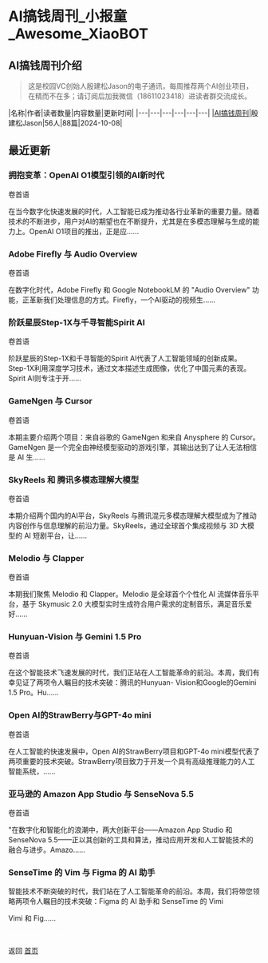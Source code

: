 # AI搞钱周刊_小报童_Awesome_XiaoBOT

## AI搞钱周刊介绍
> 这是校园VC创始人殷建松Jason的电子通讯，每周推荐两个AI创业项目，在精而不在多；请订阅后加我微信（18611023418）进读者群交流成长。  
  


|名称|作者|读者数量|内容数量|更新时间|
|---|---|---|---|---|---|
|[AI搞钱周刊](https://xiaobot.net/p/dse?refer=0b133df9-27dc-423b-8101-639049001c13)|殷建松Jason|56人|88篇|2024-10-08|

## 最近更新
### 拥抱变革：OpenAI O1模型引领的AI新时代

卷首语

在当今数字化快速发展的时代，人工智能已成为推动各行业革新的重要力量。随着技术的不断进步，用户对AI的期望也在不断提升，尤其是在多模态理解与生成的能力上。OpenAI
O1项目的推出，正是应......

### Adobe Firefly 与 Audio Overview

卷首语

在数字化时代，Adobe Firefly 和 Google NotebookLM 的 "Audio Overview"
功能，正革新我们处理信息的方式。Firefly，一个AI驱动的视频生......

### 阶跃星辰Step-1X与千寻智能Spirit AI

卷首语

阶跃星辰的Step-1X和千寻智能的Spirit
AI代表了人工智能领域的创新成果。Step-1X利用深度学习技术，通过文本描述生成图像，优化了中国元素的表现。Spirit AI则专注于开......

### GameNgen 与 Cursor

卷首语

本期主要介绍两个项目：来自谷歌的 GameNgen 和来自 Anysphere 的 Cursor。GameNgen
是一个完全由神经模型驱动的游戏引擎，其输出达到了让人无法相信是 AI 生......

### SkyReels 和 腾讯多模态理解大模型

卷首语

本期介绍两个国内的AI平台，SkyReels 与腾讯混元多模态理解大模型成为了推动内容创作与信息理解的前沿力量。SkyReels，通过全球首个集成视频与
3D 大模型的 AI 短剧平台，让......

### Melodio 与 Clapper

卷首语

本期我们聚焦 Melodio 和 Clapper。Melodio 是全球首个个性化 AI 流媒体音乐平台，基于 Skymusic 2.0
大模型实时生成符合用户需求的定制音乐，满足音乐爱好......

### Hunyuan-Vision 与 Gemini 1.5 Pro

卷首语

在这个智能技术飞速发展的时代，我们正站在人工智能革命的前沿。本周，我们有幸见证了两项令人瞩目的技术突破：腾讯的Hunyuan-
Vision和Google的Gemini 1.5 Pro。Hu......

### Open AI的StrawBerry与GPT-4o mini

卷首语

在人工智能的快速发展中，Open AI的StrawBerry项目和GPT-4o
mini模型代表了两项重要的技术突破。StrawBerry项目致力于开发一个具有高级推理能力的人工智能系统，......

### 亚马逊的 Amazon App Studio 与 SenseNova 5.5

卷首语

"在数字化和智能化的浪潮中，两大创新平台——Amazon App Studio 和 SenseNova
5.5——正以其创新的工具和算法，推动应用开发和人工智能技术的融合与进步。Amazo......

### SenseTime 的 Vim 与 Figma 的 AI 助手

智能技术不断突破的时代，我们站在了人工智能革命的前沿。本周，我们将带您领略两项令人瞩目的技术突破：Figma 的 AI 助手和 SenseTime 的
Vimi

Vimi 和 Fig......


<a href="https://github.com/Reno9527/awesome-xiaobot" style="color: white; text-decoration: none;">awesome-xiaobot</a>

返回 [首页](../README.md)
